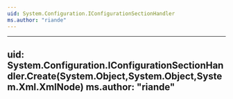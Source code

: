 ```yaml
---
uid: System.Configuration.IConfigurationSectionHandler
ms.author: "riande"
---
```


---
uid: System.Configuration.IConfigurationSectionHandler.Create(System.Object,System.Object,System.Xml.XmlNode)
ms.author: "riande"
---
